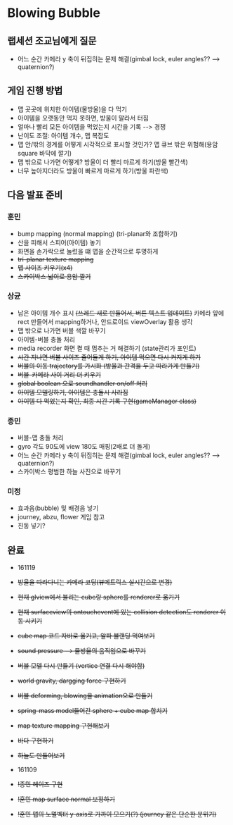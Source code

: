 # Blowing Bubble

## 랩세션 조교님에게 질문
* 어느 순간 카메라 y 축이 뒤집히는 문제 해결(gimbal lock, euler angles?? --> quaternion?)

## 게임 진행 방법
* 맵 곳곳에 위치한 아이템(물방울)을 다 먹기
* 아이템을 오랫동안 먹지 못하면, 방울이 말라서 터짐
* 얼마나 빨리 모든 아이템을 먹었는지 시간을 기록 --> 경쟁
* 난이도 조절: 아이템 개수, 맵 복잡도
* 맵 안/밖의 경계를 어떻게 시각적으로 표시할 것인가? 맵 큐브 밖은 위험해(용암 square 바닥에 깔기)
* 맵 밖으로 나가면 어떻게? 방울이 더 빨리 마르게 하기(방울 빨간색)
* 너무 높아지더라도 방울이 빠르게 마르게 하기(방울 파란색)

## 다음 발표 준비

### 훈민 
* bump mapping (normal mapping) (tri-planar와 조합하기)
* 산을 피해서 스피어(아이템) 놓기
* 화면을 손가락으로 눌렀을 떄 맵을 순간적으로 투명하게
* ~~tri-planar texture mapping~~
* ~~맵 사이즈 키우기(x4)~~
* ~~스카이박스 넓이로 용암 깔기~~

### 상균
* 남은 아이템 개수 표시 ~~(쓰레드 새로 만들어서, 버튼 텍스트 업데이트)~~ 카메라 앞에 rect 만들어서 mapping하거나, 안드로이드 viewOverlay 활용 생각
* 맵 밖으로 나가면 버블 색깔 바꾸기
* 아이템-버블 충돌 처리
* media recorder 화면 켤 때 멈추는 거 해결하기 (state관리가 포인트)
* ~~시간 지나면 버블 사이즈 줄어들게 하기, 아이템 먹으면 다시 커지게 하기~~ 
* ~~버블의 이동 trajectory를 가시화 (방울과 간격을 두고 따라가게 만들기)~~
* ~~버블-카메라 사이 거리 더 키우기~~
* ~~global boolean 으로 soundhandler on/off 처리~~
* ~~아이템 모델링하기, 아이템은 충돌시 사라짐~~
* ~~아이템 다 먹었는지 확인, 최종 시간 기록 구현(gameManager class)~~

### 종민
* 버블-맵 충돌 처리
* gyro 각도 90도에 view 180도 매핑(2배로 더 돌게)
* 어느 순간 카메라 y 축이 뒤집히는 문제 해결(gimbal lock, euler angles?? --> quaternion?)
* 스카이박스 평범한 하늘 사진으로 바꾸기

### 미정
* 효과음(bubble) 및 배경음 넣기
* journey, abzu, flower 게임 참고
* 진동 넣기?

## 완료
* 161119
* ~~방울을 따라다니는 카메라 코딩(뷰메트릭스 실시간으로 변경)~~
* ~~현재 glview에서 불리는 cube랑 sphere를 renderer로 옮기기~~
* ~~현재 surfaceview의 ontouchevent에 있는 collision detection도 renderer 이동 시키기~~
* ~~cube map 코드 자바로 옮기고, 알파 블랜딩 먹여보기~~
* ~~sound pressure --> 물방울의 움직임으로 바꾸기~~
* ~~버블 모델 다시 만들기 (vertice 연결 다시 해야함)~~
* ~~world gravity, dargging force 구현하기~~
* ~~버블 deforming, blowing을 animation으로 만들기~~
* ~~spring-mass model들어간 sphere + cube map 합치기~~ 
* ~~map texture mapping 구현해보기~~
* ~~바다 구현하기~~
* ~~하늘도 만들어보기~~

* 161109
* ~~!종민 헤이즈 구현~~ 
* ~~!훈민 map surface normal 보정하기~~
* ~~!훈민 맵의 노멀벡터 y-axis로 가까이 모으기(?) (journey 같은 단순한 분위기)~~
